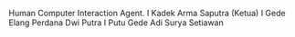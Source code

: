 Human Computer Interaction Agent.
I Kadek Arma Saputra (Ketua)
I Gede Elang Perdana Dwi Putra
I Putu Gede Adi Surya Setiawan
